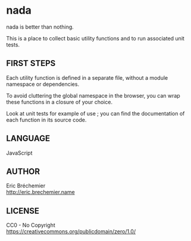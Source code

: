 nada
====
nada is better than nothing.

This is a place to collect basic utility functions
and to run associated unit tests.

FIRST STEPS
-----------

Each utility function is defined in a separate file,
without a module namespace or dependencies.

To avoid cluttering the global namespace in the browser,
you can wrap these functions in a closure of your choice.

Look at unit tests for example of use ; you can find the
documentation of each function in its source code.

LANGUAGE
---------

JavaScript  

AUTHOR
------

Eric Bréchemier  
http://eric.brechemier.name

LICENSE
-------

CC0 - No Copyright  
https://creativecommons.org/publicdomain/zero/1.0/

